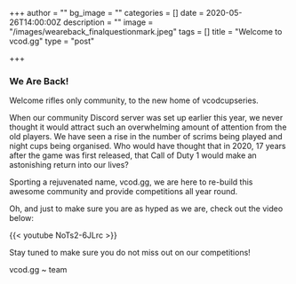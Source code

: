 +++
author = ""
bg_image = ""
categories = []
date = 2020-05-26T14:00:00Z
description = ""
image = "/images/weareback_finalquestionmark.jpeg"
tags = []
title = "Welcome to vcod.gg"
type = "post"

+++
### **We Are Back!**

Welcome rifles only community, to the new home of vcodcupseries.

When our community Discord server was set up earlier this year, we never thought it would attract such an overwhelming amount of attention from the old players. We have seen a rise in the number of scrims being played and night cups being organised. Who would have thought that in 2020, 17 years after the game was first released, that Call of Duty 1 would make an astonishing return into our lives?

Sporting a rejuvenated name, vcod.gg, we are here to re-build this awesome community and provide competitions all year round.

Oh, and just to make sure you are as hyped as we are, check out the video below:

{{< youtube NoTs2-6JLrc >}}

Stay tuned to make sure you do not miss out on our competitions!

vcod.gg \~ team